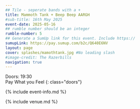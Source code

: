 ```yaml
---
## Tile - seperate bands with a +
title: Mammoth Tank + Beep Beep AARGH
#sub-title: 16th May 2025
event-date: 2025-05-16
## rumble number should be an integer
rumble-number: 5
## Generate a SumUp link for this event. Include https://
sumupLink: https://pay.sumup.com/b2c/Q640E6NV
layout: page
cover: splashes/mamothtank.jpg #No leading slash
#image-credit: The Razerbills
navigation: true
---
```


Doors: 19:30 <br>Pay What you Feel
{: class="doors"}

{% include event-info.md %}

{% include venue.md %}